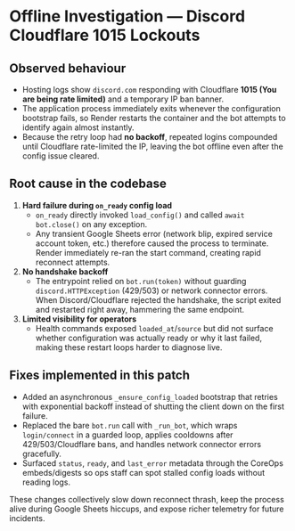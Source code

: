 # Offline Investigation — Discord Cloudflare 1015 Lockouts

## Observed behaviour
- Hosting logs show `discord.com` responding with Cloudflare **1015 (You are being rate limited)** and a temporary IP ban banner.
- The application process immediately exits whenever the configuration bootstrap fails, so Render restarts the container and the bot attempts to identify again almost instantly.
- Because the retry loop had **no backoff**, repeated logins compounded until Cloudflare rate-limited the IP, leaving the bot offline even after the config issue cleared.

## Root cause in the codebase
1. **Hard failure during `on_ready` config load**
   - `on_ready` directly invoked `load_config()` and called `await bot.close()` on any exception.
   - Any transient Google Sheets error (network blip, expired service account token, etc.) therefore caused the process to terminate. Render immediately re-ran the start command, creating rapid reconnect attempts.
2. **No handshake backoff**
   - The entrypoint relied on `bot.run(token)` without guarding `discord.HTTPException` (429/503) or network connector errors. When Discord/Cloudflare rejected the handshake, the script exited and restarted right away, hammering the same endpoint.
3. **Limited visibility for operators**
   - Health commands exposed `loaded_at`/`source` but did not surface whether configuration was actually ready or why it last failed, making these restart loops harder to diagnose live.

## Fixes implemented in this patch
- Added an asynchronous `_ensure_config_loaded` bootstrap that retries with exponential backoff instead of shutting the client down on the first failure.
- Replaced the bare `bot.run` call with `_run_bot`, which wraps `login/connect` in a guarded loop, applies cooldowns after 429/503/Cloudflare bans, and handles network connector errors gracefully.
- Surfaced `status`, `ready`, and `last_error` metadata through the CoreOps embeds/digests so ops staff can spot stalled config loads without reading logs.

These changes collectively slow down reconnect thrash, keep the process alive during Google Sheets hiccups, and expose richer telemetry for future incidents.
